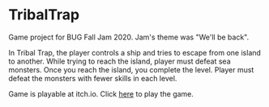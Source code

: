 # TribalTrap

Game project for BUG Fall Jam 2020. Jam's theme was "We'll be back".  

In Tribal Trap, the player controls a ship and tries to escape from one island to another. While trying to reach the island, player must defeat sea monsters. Once you reach the island,  you complete the level. Player must defeat the monsters with fewer skills in each level.

Game is playable at itch.io. Click [here](https://mericozer.itch.io/tribal-trap) to play the game.
